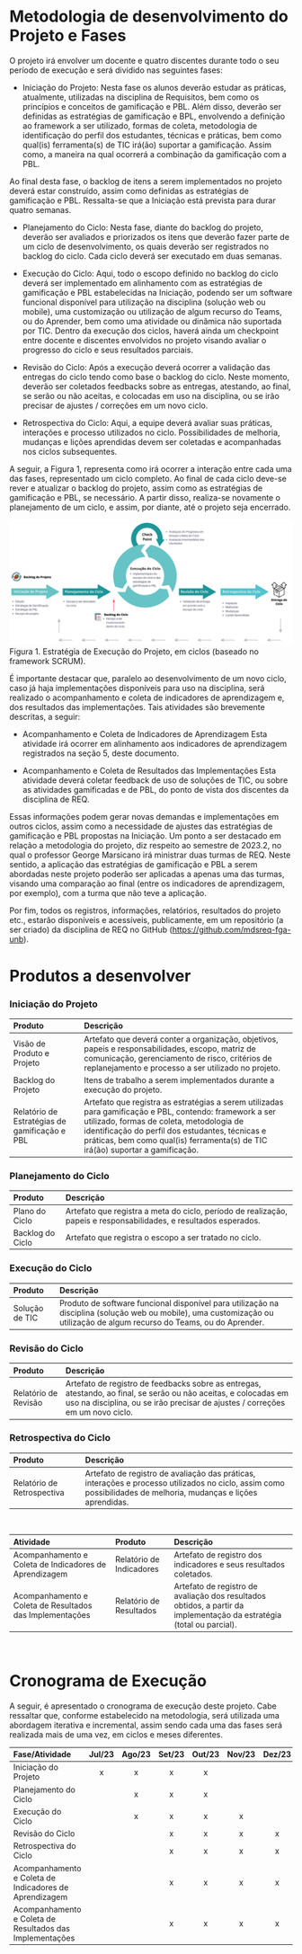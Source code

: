 # Metodologia de desenvolvimento do Projeto e Fases

O projeto irá envolver um docente e quatro discentes durante todo o seu período de execução e será dividido nas seguintes fases:
* Iniciação do Projeto:
Nesta fase os alunos deverão estudar as práticas, atualmente, utilizadas na disciplina de Requisitos, bem como os princípios e conceitos de gamificação e PBL. Além disso, deverão ser definidas as estratégias de gamificação e BPL, envolvendo a definição ao framework a ser utilizado, formas de coleta, metodologia de identificação do perfil dos estudantes, técnicas e práticas, bem como qual(is) ferramenta(s) de TIC irá(ão) suportar a gamificação. Assim como, a maneira na qual ocorrerá a combinação da gamificação com a PBL.

Ao final desta fase, o backlog de itens a serem implementados no projeto deverá estar construído, assim como definidas as estratégias de gamificação e PBL. Ressalta-se que a Iniciação está prevista para durar quatro semanas.

* Planejamento do Ciclo:
Nesta fase, diante do backlog do projeto, deverão ser avaliados e priorizados os itens que deverão fazer parte de um ciclo de desenvolvimento, os quais deverão ser registrados no backlog do ciclo. Cada ciclo deverá ser executado em duas semanas.

* Execução do Ciclo:
Aqui, todo o escopo definido no backlog do ciclo deverá ser implementado em alinhamento com as estratégias de gamificação e PBL estabelecidas na Iniciação, podendo ser um software funcional disponível para utilização na disciplina (solução web ou mobile), uma customização ou utilização de algum recurso do Teams, ou do Aprender, bem como uma atividade ou dinâmica não suportada por TIC. Dentro da execução dos ciclos, haverá ainda um checkpoint entre docente e discentes envolvidos no projeto visando avaliar o progresso do ciclo e seus resultados parciais.

* Revisão do Ciclo:
Após a execução deverá ocorrer a validação das entregas do ciclo tendo como base o backlog do ciclo. Neste momento, deverão ser coletados feedbacks sobre as entregas, atestando, ao final, se serão ou não aceitas, e colocadas em uso na disciplina, ou se irão precisar de ajustes / correções em um novo ciclo.

* Retrospectiva do Ciclo:
Aqui, a equipe deverá avaliar suas práticas, interações e processo utilizados no ciclo. Possibilidades de melhoria, mudanças e lições aprendidas devem ser coletadas e acompanhadas nos ciclos subsequentes. 

A seguir, a Figura 1, representa como irá ocorrer a interação entre cada uma das fases, representado um ciclo completo. Ao final de cada ciclo deve-se rever e atualizar o backlog do projeto, assim como as estratégias de gamificação e PBL, se necessário. A partir disso, realiza-se novamente o planejamento de um ciclo, e assim, por diante, até o projeto seja encerrado. 

![Interações](../imagens/InteracaoSCRUM.png)
Figura 1. Estratégia de Execução do Projeto, em ciclos (baseado no framework SCRUM).

É importante destacar que, paralelo ao desenvolvimento de um novo ciclo, caso já haja implementações disponíveis para uso na disciplina, será realizado o acompanhamento e coleta de indicadores de aprendizagem e, dos resultados das implementações. Tais atividades são brevemente descritas, a seguir:

* Acompanhamento e Coleta de Indicadores de Aprendizagem Esta atividade irá ocorrer em alinhamento aos indicadores de aprendizagem registrados na seção 5, deste documento.

* Acompanhamento e Coleta de Resultados das Implementações Esta atividade deverá coletar feedback de uso de soluções de TIC, ou sobre as atividades gamificadas e de PBL, do ponto de vista dos discentes da disciplina de REQ.

Essas informações podem gerar novas demandas e implementações em outros ciclos, assim como a necessidade de ajustes das estratégias de gamificação e PBL propostas na Iniciação. Um ponto a ser destacado em relação a metodologia do projeto, diz respeito ao semestre de 2023.2, no qual o professor George Marsicano irá ministrar duas turmas de REQ. Neste sentido, a aplicação das estratégias de gamificação e PBL a serem abordadas neste projeto poderão ser aplicadas a apenas uma das turmas, visando uma comparação ao final (entre os indicadores de aprendizagem, por exemplo), com a turma que não teve a aplicação.

Por fim, todos os registros, informações, relatórios, resultados do projeto etc., estarão
disponíveis e acessíveis, publicamente, em um repositório (a ser criado) da disciplina de REQ no
GitHub (https://github.com/mdsreq-fga-unb). 

# Produtos a desenvolver

### Iniciação do Projeto

| Produto      | Descrição    |
|:-------------|:-------------|
| Visão de Produto e Projeto | Artefato que deverá conter a organização, objetivos, papeis e responsabilidades, escopo, matriz de comunicação, gerenciamento de risco, critérios de replanejamento e processo a ser utilizado no projeto.  |
|Backlog do Projeto| Itens de trabalho a serem implementados durante a execução do projeto. |
| Relatório de Estratégias de gamificação e PBL | Artefato que registra as estratégias a serem utilizadas para gamificação e PBL, contendo: framework a ser utilizado, formas de coleta, metodologia de identificação do perfil dos estudantes, técnicas e práticas, bem como qual(is) ferramenta(s) de TIC irá(ão) suportar a gamificação. |

### Planejamento do Ciclo
| Produto      | Descrição    |
|:-------------|:-------------|
| Plano do Ciclo | Artefato que registra a meta do ciclo, período de realização, papeis e responsabilidades, e resultados esperados. | 
| Backlog do Ciclo | Artefato que registra o escopo a ser tratado no ciclo. | 


### Execução do Ciclo
| Produto      | Descrição    |
|:-------------|:-------------|
| Solução de TIC | Produto de software funcional disponível para utilização na disciplina (solução web ou mobile), uma customização ou utilização de algum recurso do Teams, ou do Aprender.  | 

### Revisão do Ciclo
| Produto      | Descrição    |
|:-------------|:-------------|
| Relatório de Revisão | Artefato de registro de feedbacks sobre as entregas, atestando, ao final, se serão ou não aceitas, e colocadas em uso na disciplina, ou se irão precisar de ajustes / correções em um novo ciclo. | 

### Retrospectiva do Ciclo
| Produto      | Descrição    |
|:-------------|:-------------|
| Relatório de Retrospectiva | Artefato de registro de avaliação das práticas, interações e processo utilizados no ciclo, assim como possibilidades de melhoria, mudanças e lições aprendidas. | 

<br>

| Atividade    | Produto      | Descrição    |
|:-------------|:-------------|:-------------|
| Acompanhamento e Coleta de Indicadores de Aprendizagem | Relatório de Indicadores | Artefato de registro dos indicadores e seus resultados coletados. |
|Acompanhamento e Coleta de Resultados das Implementações | Relatório de Resultados | Artefato de registro de avaliação dos resultados obtidos, a partir da implementação da estratégia (total ou parcial). |

<br>

# Cronograma de Execução 
A seguir, é apresentado o cronograma de execução deste projeto. Cabe ressaltar que, conforme estabelecido na metodologia, será utilizada uma abordagem iterativa e incremental, assim sendo cada uma das fases será realizada mais de uma vez, em ciclos e meses diferentes. 

| Fase/Atividade | Jul/23 | Ago/23 | Set/23 | Out/23 | Nov/23 | Dez/23 |
|:---------------|:------:|:------:|:------:|:------:|:------:|:------:|
|Iniciação do Projeto|x   |x       |x       |x       |        |        |
|Planejamento do Ciclo |  |x       |x       |x       |        |        |
|Execução do Ciclo |      |x       |x       |x       |x       |        |
|Revisão do Ciclo |       |        |x       |x       |x       |x       |
|Retrospectiva do Ciclo|  |        |x       |x       |x       |x       |
|Acompanhamento e Coleta de Indicadores de Aprendizagem |||x|x|x|x     |
|Acompanhamento e Coleta de Resultados das Implementações |||x|x|x|x   |

<br><br>
